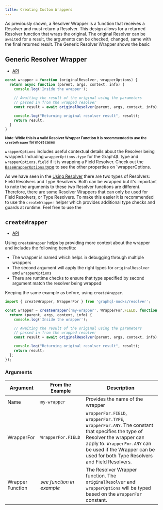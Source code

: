 ```yaml
---
title: Creating Custom Wrappers
---
```


As previously shown, a Resolver Wrapper is a function that receives a Resolver and must return a Resolver. This design
allows for a returned Resolver function that wraps the original. The original Resolver can be `await`ed for a result,
the arguments can be checked, changed, same with the final returned result.
The Generic Resolver Wrapper shows the basic

## Generic Resolver Wrapper
* [API](/api/graphql-mocks/modules/resolver.types.html#GenericWrapperFunction)

```js
const wrapper = function (originalResolver, wrapperOptions) {
  return async function (parent, args, context, info) {
    console.log('Inside the wrapper');

    // Awaiting the result of the original using the parameters
    // passed in from the wrapped resolver
    const result = await originalResolver(parent, args, context, info);

    console.log("Returning original resolver result", result);
    return result;
  }
}
```
<sup><strong>Note: While this is a valid Resolver Wrapper Function it is recommended to use the `createWrapper` for most cases</strong></sup>

`wrapperOptions` includes useful contextual details about the Resolver being wrapped. Including `wrapperOptions.type`
for the GraphQL type and `wrapperOptions.field` if it is wrapping a Field Resolver. Check out the
[`BaseWrapperOptions` type](/api/graphql-mocks/modules/resolver.types.html#BaseWrapperOptions) to see the other properties on
`wrapperOptions.

As we have seen in the [Using Resolver](/docs/resolver/using-resolvers) there are two types of Resolvers: Field
Resolvers and Type Resolvers. Both can be wrapped but it's important to note the arguments to these two Resolver
functions are different. Therefore, there are some Resolver Wrappers that can only be used for Field Resolvers, or Type Resolvers. To make this easier it is recommended to use the `createWrapper` helper which provides additional type checks and guards at runtime. Feel free to use the

## `createWrapper`
* [API](/api/graphql-mocks/modules/resolver.html#createWrapper)

Using `createWrapper` helps by providing more context about the wrapper and includes the following benefits:
* The wrapper is named which helps in debugging through multiple wrappers
* The second argument will apply the right types for `originalResolver` and `wrapperOptions`
* There are runtime checks to ensure that type specified by second argument match the resolver being wrapped

Keeping the same example as before, using `createWrapper`.
```js
import { createWrapper, WrapperFor } from 'graphql-mocks/resolver';

const wrapper = createWrapper('my-wrapper', WrapperFor.FIELD, function(originalResolver, wrapperOptions) {
  return (parent, args, context, info) {
    console.log('Inside the wrapper');

    // Awaiting the result of the original using the parameters
    // passed in from the wrapped resolver
    const result = await originalResolver(parent, args, context, info);

    console.log("Returning original resolver result", result);
    return result;
  };
});
```

### Arguments

| Argument | From the Example | Description |
| --- | --- | --- |
| Name | `my-wrapper` | Provides the name of the wrapper
| WrapperFor | `WrapperFor.FIELD` | `WrapperFor.FIELD`, `WrapperFor.TYPE`, `WrapperFor.ANY`. The constant that specifies the type of Resolver the wrapper can apply to. `WrapperFor.ANY` can be used if the Wrapper can be used for both Type Resolvers and Field Resolvers.
| Wrapper Function | _see function in example_ | The Resolver Wrapper function. The `originalResolver` and `wrapperOptions` will be typed based on the `WrapperFor` constant. |

